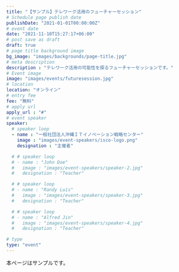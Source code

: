 ```yaml
---
title: "【サンプル】テレワーク活用のフューチャーセッション"
# Schedule page publish date
publishDate: "2021-01-01T00:00:00Z"
# event date
date: "2021-11-10T15:27:17+06:00"
# post save as draft
draft: true
# page title background image
bg_image: "images/backgrounds/page-title.jpg"
# meta description
description : "テレワーク活用の可能性を探るフューチャーセッションです。"
# Event image
image: "images/events/futuresession.jpg"
# location
location: "オンライン"
# entry fee
fee: "無料"
# apply url
apply_url : "#"
# event speaker
speaker:
  # speaker loop
  - name : "一般社団法人沖縄ＩＴイノベーション戦略センター"
    image : "images/event-speakers/isco-logo.png"
    designation : "主催者"

  # # speaker loop
  # - name : "John Doe"
  #   image : "images/event-speakers/speaker-2.jpg"
  #   designation : "Teacher"

  # # speaker loop
  # - name : "Randy Luis"
  #   image : "images/event-speakers/speaker-3.jpg"
  #   designation : "Teacher"

  # # speaker loop
  # - name : "Alfred Jin"
  #   image : "images/event-speakers/speaker-4.jpg"
  #   designation : "Teacher"

# type
type: "event"
---
```


本ページはサンプルです。